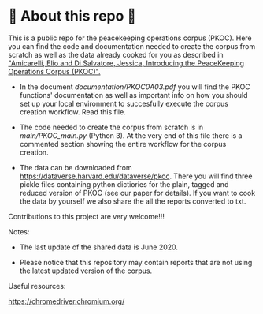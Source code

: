 # 🦚 About this repo 🦚

This is a public repo for the peacekeeping operations corpus (PKOC). Here you can find the code and documentation needed to create the corpus from scratch as well as the data already cooked for you as described in ["Amicarelli, Elio and Di Salvatore, Jessica, Introducing the PeaceKeeping Operations Corpus (PKOC)".](https://papers.ssrn.com/sol3/papers.cfm?abstract_id=3530404)

- In the document *documentation/PKOC0A03.pdf* you will find the PKOC functions' documentation as well as important info on how you should set up your local environment to succesfully execute the corpus creation workflow. Read this file.

- The code needed to create the corpus from scratch is in *main/PKOC_main.py* (Python 3). At the very end of this file there is a commented section showing the entire workflow for the corpus creation.

- The data can be downloaded from https://dataverse.harvard.edu/dataverse/pkoc. There you will find three pickle files containing python dictiories for the  plain, tagged and reduced version of PKOC (see our paper for details). If you want to cook the data by yourself we also share the all the reports converted to txt.

Contributions to this project are very welcome!!!

Notes:

- The last update of the shared data is June 2020. 

- Please notice that this repository may contain reports that are not using the latest updated version of the corpus.

Useful resources:

https://chromedriver.chromium.org/
